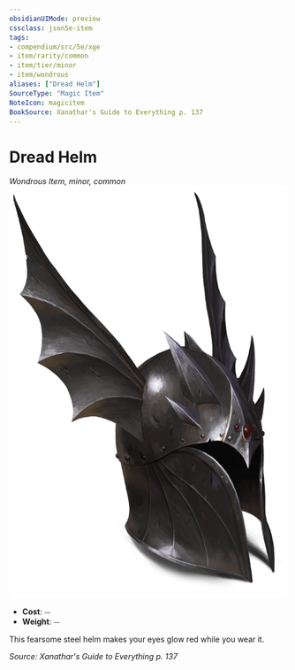 ```yaml
---
obsidianUIMode: preview
cssclass: json5e-item
tags:
- compendium/src/5e/xge
- item/rarity/common
- item/tier/minor
- item/wondrous
aliases: ["Dread Helm"]
SourceType: "Magic Item"
NoteIcon: magicitem
BookSource: Xanathar's Guide to Everything p. 137
---
```

# Dread Helm
*Wondrous Item, minor, common*  
![](/3-Mechanics/CLI/items/img/dread-helm.webp#right)  

- **Cost**: ⏤
- **Weight**: ⏤

This fearsome steel helm makes your eyes glow red while you wear it.

*Source: Xanathar's Guide to Everything p. 137*